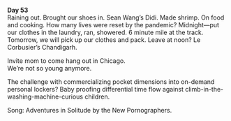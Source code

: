 **Day 53**  
Raining out. Brought our shoes in. Sean Wang’s Didi. Made shrimp. On food and cooking. How many lives were reset by the pandemic? Midnight—put our clothes in the laundry, ran, showered. 6 minute mile at the track. Tomorrow, we will pick up our clothes and pack. Leave at noon? Le Corbusier’s Chandigarh.

Invite mom to come hang out in Chicago.  
We’re not so young anymore.

The challenge with commercializing pocket dimensions into on-demand personal lockers? Baby proofing differential time flow against climb-in-the-washing-machine-curious children.

Song: Adventures in Solitude by the New Pornographers.